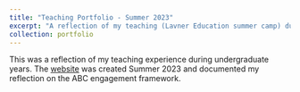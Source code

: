 ```yaml
---
title: "Teaching Portfolio - Summer 2023"
excerpt: "A reflection of my teaching (Lavner Education summer camp) during Summer 2023"
collection: portfolio
---
```


This was a reflection of my teaching experience during undergraduate years. The [website](https://yukunxu.wixsite.com/engagement) was created Summer 2023 and documented my reflection on the ABC engagement framework.
